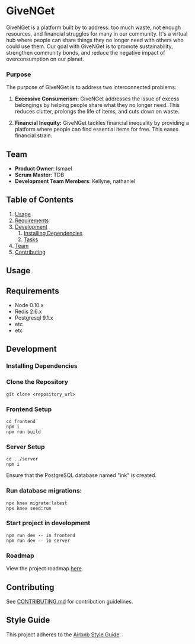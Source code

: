 # GiveNGet

GiveNGet is a platform built by to address: too much waste, not enough resources, and financial struggles for many in our community. It's a virtual hub where people can share things they no longer need with others who could use them. Our goal with GiveNGet is to promote sustainability, strengthen community bonds, and reduce the negative impact of overconsumption on our planet.

### Purpose
The purpose of GiveNGet is to address two interconnected problems:

1. **Excessive Consumerism:** GiveNGet addresses the issue of excess belongings by helping people share what they no longer need. This reduces clutter, prolongs the life of items, and cuts down on waste.

2. **Financial Inequity:** GiveNGet tackles financial inequality by providing a platform where people can find essential items for free. This eases financial strain.

## Team

  - __Product Owner__: Ismael
  - __Scrum Master__: TDB
  - __Development Team Members__: Kellyne, nathaniel

## Table of Contents

1. [Usage](#Usage)
1. [Requirements](#requirements)
1. [Development](#development)
    1. [Installing Dependencies](#installing-dependencies)
    1. [Tasks](#tasks)
1. [Team](#team)
1. [Contributing](#contributing)

## Usage

## Requirements

- Node 0.10.x
- Redis 2.6.x
- Postgresql 9.1.x
- etc
- etc

## Development

### Installing Dependencies

### Clone the Repository

```
git clone <repository_url>
```

### Frontend Setup
```
cd frontend
npm i
npm run build
```

### Server Setup
```
cd ../server
npm i
```
Ensure that the PostgreSQL database named "ink" is created.

### Run database migrations:
```
npx knex migrate:latest
npx knex seed:run
```

### Start project in development
```
npm run dev -- in frontend
npm run dev -- in server
```


### Roadmap

View the project roadmap [here](LINK_TO_PROJECTS_TAB).


## Contributing

See [CONTRIBUTING.md](CONTRIBUTING.md) for contribution guidelines.


## Style Guide

This project adheres to the [Airbnb Style Guide](https://github.com/airbnb/javascript).
